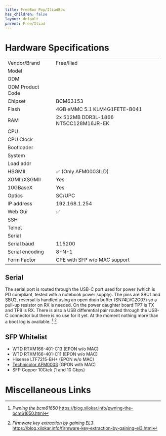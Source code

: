 ```yaml
---
title: FreeBox Pop/IliadBox
has_children: false
layout: default
parent: Free/Iliad
---
```


# Hardware Specifications

|                  |                                      |
| ---------------- | ------------------------------------ |
| Vendor/Brand     | Free/Iliad                           |
| Model            |                                      |
| ODM              |                                      |
| ODM Product Code |                                      |
| Chipset          | BCM63153                             |
| Flash            | 4GB eMMC 5.1 KLM4G1FETE-B041         |
| RAM              | 2x 512MB DDR3L-1866 NT5CC128M16JR-EK |
| CPU              |                                      |
| CPU Clock        |                                      |
| Bootloader       |                                      |
| System           |                                      |
| Load addr        |                                      |
| HSGMII           | ✅ (Only AFM0003ILD)                 |
| XGMII/XSGMII     | Yes                                  |
| 10GBaseX         | Yes                                  |
| Optics           | SC/UPC                               |
| IP address       | 192.168.1.254                        |
| Web Gui          | ✅                                   |
| SSH              |                                      |
| Telnet           |                                      |
| Serial           |                                      |
| Serial baud      | 115200                               |
| Serial encoding  | 8-N-1                                |
| Form Factor      | CPE with SFP w/o MAC support         |



## Serial

The serial port is routed through the USB-C port used for power (which is PD compliant, tested with a notebook power supply). The pins are SBU1 and SBU2, reversal is handled using an open drain buffer (SN74LVC2G07) so a pull-up resistor on RX is needed. On the power daughter board TP7 is TX and TP8 is RX. There is also a USB differential pair routed through the USB-C connector but there is no use for it yet.
At the moment nothing more than a boot log is available. [^bcm61650hack] [^freeboxhack]

## SFP Whitelist
- WTD RTXM166-401-C13 (EPON w/o MAC)
- WTD RTXM166-401-C11 (EPON w/o MAC)
- Hisense LTF7215-BH+ (EPON w/o MAC)
- [Technicolor AFM0003](/ont-technicolor-afm0003) (GPON with MAC)
- SFP Copper 10Gtek  (1 and 10 Gbps)

# Miscellaneous Links

[^bcm61650hack]: *Pwning the bcm61650* https://blog.xilokar.info/pwning-the-bcm61650.html
[^freeboxhack]: *Firmware key extraction by gaining EL3* https://blog.xilokar.info/firmware-key-extraction-by-gaining-el3.html

